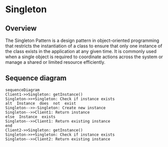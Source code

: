 # Singleton

## Overview

The Singleton Pattern is a design pattern in object-oriented programming that restricts the instantiation of a class to ensure that only one instance of the class exists in the application at any given time. It is commonly used when a single object is required to coordinate actions across the system or manage a shared or limited resource efficiently.

## Sequence diagram

```mermaid
sequenceDiagram
Client1->>Singleton: getInstance()
Singleton->>+Singleton: Check if instance exists
alt  Instance  does  not  exist
Singleton-->>-Singleton: Create new instance
Singleton-->>Client1: Return instance
else  Instance  exists
Singleton-->>Client1: Return existing instance
end
Client2->>Singleton: getInstance()
Singleton->>+Singleton: Check if instance exists
Singleton-->>Client2: Return existing instance
```
